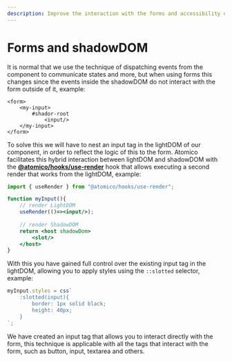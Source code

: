 ```yaml
---
description: Improve the interaction with the forms and accessibility of your components.
---
```


# Forms and shadowDOM

It is normal that we use the technique of dispatching events from the component to communicate states and more, but when using forms this changes since the events inside the shadowDOM do not interact with the form outside of it, example:

```markup
<form>
    <my-input>
        #shador-root
            <input/>
    </my-input>
</form>
```

To solve this we will have to nest an input tag in the lightDOM of our component, in order to reflect the logic of this to the form. Atomico facilitates this hybrid interaction between lightDOM and shadowDOM with the [**@atomico/hooks/use-render**](../../atomico/atomico-hooks/use-render.md) hook that allows executing a second render that works from the lightDOM, example:

```jsx
import { useRender } from "@atomico/hooks/use-render";

function myInput(){
    // render LightDOM
    useRender(()=><input/>);
    
    // render ShadowDOM
    return <host shadowDom>
        <slot/>
    </host>
}
```

With this you have gained full control over the existing input tag in the lightDOM, allowing you to apply styles using the `::slotted` selector, example:

```javascript
myInput.styles = css`
    :slotted(input){
        border: 1px solid black;
        height: 40px;
    }
`;
```

We have created an input tag that allows you to interact directly with the form, this technique is applicable with all the tags that interact with the form, such as button, input, textarea and others.
